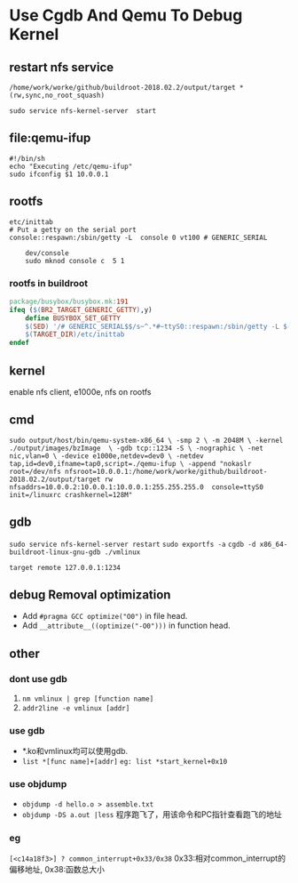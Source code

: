 # Use Cgdb And Qemu To Debug Kernel 

## restart nfs service
```/etc/exports
/home/work/worke/github/buildroot-2018.02.2/output/target *(rw,sync,no_root_squash)
```
`sudo service nfs-kernel-server  start`

## file:qemu-ifup
```
#!/bin/sh
echo "Executing /etc/qemu-ifup"
sudo ifconfig $1 10.0.0.1
```
## rootfs
```
etc/inittab
# Put a getty on the serial port
console::respawn:/sbin/getty -L  console 0 vt100 # GENERIC_SERIAL
```
```
    dev/console
    sudo mknod console c  5 1
```
### rootfs in buildroot
```makefile
package/busybox/busybox.mk:191
ifeq ($(BR2_TARGET_GENERIC_GETTY),y)    
    define BUSYBOX_SET_GETTY                
    $(SED) '/# GENERIC_SERIAL$$/s~^.*#~ttyS0::respawn:/sbin/getty -L $(SYSTEM_GETTY_OP    TIONS) ttyS0 $(SYSTEM_GETTY_BAUDRATE) $(SYSTEM_GETTY_TERM) #~' \                      
    $(TARGET_DIR)/etc/inittab       
endef 
```

## kernel
enable nfs client, e1000e, nfs on rootfs

## cmd
`sudo output/host/bin/qemu-system-x86_64 \
-smp 2 \
-m 2048M \
-kernel ./output/images/bzImage  \
-gdb tcp::1234 -S \
-nographic \
-net nic,vlan=0 \
-device e1000e,netdev=dev0 \
-netdev tap,id=dev0,ifname=tap0,script=./qemu-ifup \
-append "nokaslr root=/dev/nfs nfsroot=10.0.0.1:/home/work/worke/github/buildroot-2018.02.2/output/target rw     nfsaddrs=10.0.0.2:10.0.0.1:10.0.0.1:255.255.255.0  console=ttyS0 init=/linuxrc crashkernel=128M"`

## gdb
`sudo service nfs-kernel-server restart`
`sudo exportfs -a`
`cgdb -d x86_64-buildroot-linux-gnu-gdb ./vmlinux`

`target remote 127.0.0.1:1234`

## debug Removal optimization

* Add `#pragma GCC optimize("O0")` in file head.  
* Add `__attribute__((optimize("-O0")))` in function head.  

## other
### dont use gdb
1. `nm vmlinux | grep [function name]`
2. `addr2line -e vmlinux [addr]`

### use gdb
* *.ko和vmlinux均可以使用gdb.
* `list *[func name]+[addr]` `eg: list *start_kernel+0x10`

### use objdump
* `objdump -d hello.o > assemble.txt`
* `objdump -DS a.out |less` 程序跑飞了，用该命令和PC指针查看跑飞的地址

### eg
`[<c14a18f3>] ? common_interrupt+0x33/0x38` 0x33:相对common_interrupt的偏移地址, 0x38:函数总大小
